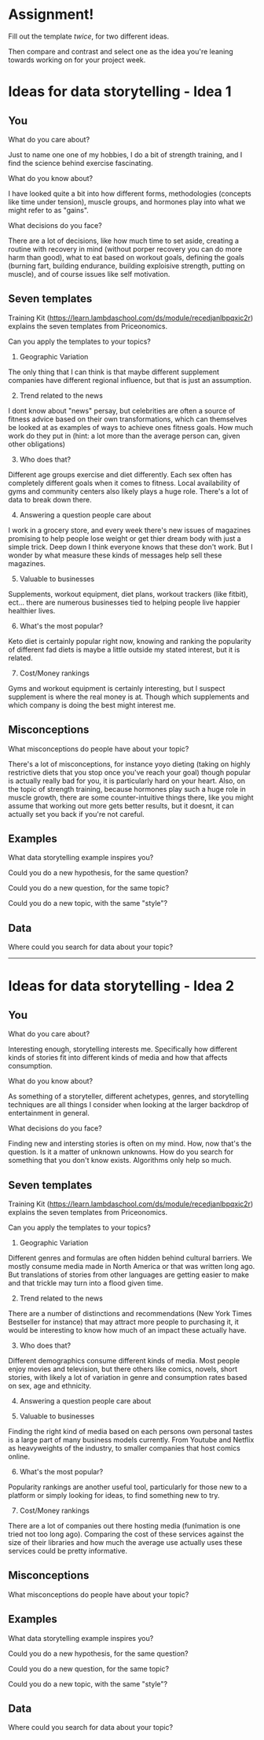 # Assignment!

Fill out the template *twice*, for two different ideas.

Then compare and contrast and select one as the idea you're leaning towards
working on for your project week.


# Ideas for data storytelling - Idea 1

## You

What do you care about?
 
 Just to name one one of my hobbies, I do a bit of strength training, and I find the science behind exercise fascinating.

What do you know about?

I have looked quite a bit into how different forms, methodologies (concepts like time under tension), muscle groups, 
 and hormones play into what we might refer to as "gains".

What decisions do you face?

There are a lot of decisions, like how much time to set aside, creating a routine with recovery in mind (without porper
 recovery you can do more harm than good), what to eat based on workout goals, defining the goals (burning fart, building endurance,
 building exploisive strength, putting on muscle), and of course issues like self motivation.

## Seven templates

Training Kit (https://learn.lambdaschool.com/ds/module/recedjanlbpqxic2r) explains the seven templates from Priceonomics.

Can you apply the templates to your topics? 

1. Geographic Variation

The only thing that I can think is that maybe different supplement companies have different regional influence,
 but that is just an assumption.

2. Trend related to the news

I dont know  about "news" persay, but celebrities are often a source of fitness advice based on their own
 transformations, which can themselves be looked at as examples of ways to achieve ones fitness goals.
 How much work do they put in (hint: a lot more than the average person can, given other obligations)

3. Who does that?

Different age groups exercise and diet differently. Each sex often has completely different goals when it comes
 to fitness. Local availability of gyms and community centers also likely plays a huge role. There's a lot of
 data to break down there.

4. Answering a question people care about

I work in a grocery store, and every week there's new issues of magazines promising to help people lose
 weight or get thier dream body with just a simple trick. Deep down I think everyone knows that these
 don't work. But I wonder by what measure these kinds of messages help sell these magazines.

5. Valuable to businesses

Supplements, workout equipment, diet plans, workout trackers (like fitbit), ect... there are numerous
 businesses tied to helping people live happier healthier lives.

6. What's the most popular?

Keto diet is certainly popular right now, knowing and ranking the popularity of different fad diets is
 maybe a little outside my stated interest, but it is related.

7. Cost/Money rankings

Gyms and workout equipment is certainly interesting, but I suspect supplement is where the real money is at.
 Though which supplements and which company is doing the best might interest me.

## Misconceptions

What misconceptions do people have about your topic?

There's a lot of misconceptions, for instance yoyo dieting (taking on highly restrictive diets that you stop
 once you've reach your goal) though popular is actually really bad for you, it is particularly hard on your heart.
 Also, on the topic of strength training, because hormones play such a huge role in muscle growth, there are some
 counter-intuitive things there, like you might assume that working out more gets better results, but it doesnt,
 it can actually set you back if you're not careful.

## Examples

What data storytelling example inspires you?


Could you do a new hypothesis, for the same question?


Could you do a new question, for the same topic?


Could you do a new topic, with the same "style"?


## Data

Where could you search for data about your topic?

---

# Ideas for data storytelling - Idea 2

## You

What do you care about?

Interesting enough, storytelling interests me. Specifically how different kinds of stories fit into
 different kinds of media and how that affects consumption.

What do you know about?

As something of a storyteller, different achetypes, genres, and storytelling techniques are all things
 I consider when looking at the larger backdrop of entertainment in general.

What decisions do you face?

Finding new and intersting stories is often on my mind. How, now that's the question. Is it a matter of unknown
 unknowns. How do you search for something that you don't know exists. Algorithms only help so much.

## Seven templates

Training Kit (https://learn.lambdaschool.com/ds/module/recedjanlbpqxic2r) explains the seven templates from Priceonomics.

Can you apply the templates to your topics? 

1. Geographic Variation

Different genres and formulas are often hidden behind cultural barriers. We mostly consume media made in North
 America or that was written long ago. But translations of stories from other languages are getting easier to make and that trickle
 may turn into a flood given time.

2. Trend related to the news

There are a number of distinctions and recommendations (New York Times Bestseller for instance) that may attract more
 people to purchasing it, it would be interesting to know how much of an impact these actually have.

3. Who does that?

Different demographics consume different kinds of media. Most people enjoy movies and television, but there others
 like comics, novels, short stories, with likely a lot of variation in genre and consumption rates based on sex, age and ethnicity.

4. Answering a question people care about


5. Valuable to businesses

Finding the right kind of media based on each persons own personal tastes is a large part of many business models
 currently. From Youtube and Netflix as heavyweights of the industry, to smaller companies that host comics online.

6. What's the most popular?

Popularity rankings are another useful tool, particularly for those new to a platform or simply looking for ideas, to find
 something new to try.

7. Cost/Money rankings

There are a lot of companies out there hosting media (funimation is one tried not too long ago). Comparing the
 cost of these services against the size of their libraries and how much the average use actually uses these services
 could be pretty informative.

## Misconceptions

What misconceptions do people have about your topic?


## Examples

What data storytelling example inspires you?


Could you do a new hypothesis, for the same question?


Could you do a new question, for the same topic?


Could you do a new topic, with the same "style"?


## Data

Where could you search for data about your topic?

